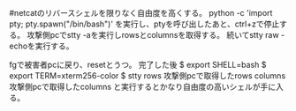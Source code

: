 #netcatのリバースシェルを限りなく自由度を高くする。
python -c 'import pty; pty.spawn("/bin/bash")'
を実行し、ptyを呼び出したあと、ctrl+zで停止する。
攻撃側pcでstty -aを実行しrowsとcolumnsを取得する。
続いてstty raw -echoを実行する。

fgで被害者pcに戻り、resetとうつ。
完了した後
$ export SHELL=bash
$ export TERM=xterm256-color
$ stty rows 攻撃側pcで取得したrows columns 攻撃側pcで取得したcolumns
と実行するとかなり自由度の高いシェルが手に入る。
